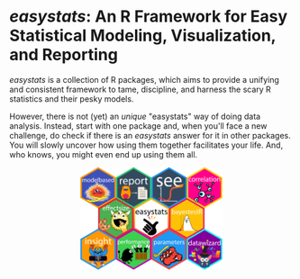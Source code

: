 # *easystats*: An R Framework for Easy Statistical Modeling, Visualization, and Reporting

*easystats* is a collection of R packages, which aims to provide a unifying
and consistent framework to tame, discipline, and harness the scary R statistics
and their pesky models.

However, there is not (yet) an *unique* "easystats" way of doing data
analysis. Instead, start with one package and, when you'll face a new
challenge, do check if there is an *easystats* answer for it in other packages.
You will slowly uncover how using them together facilitates your life. And, who
knows, you might even end up using them all.

<center><img src='https://raw.githubusercontent.com/easystats/easystats/main/man/figures/logo_wall.png' width="50%" /></center>
